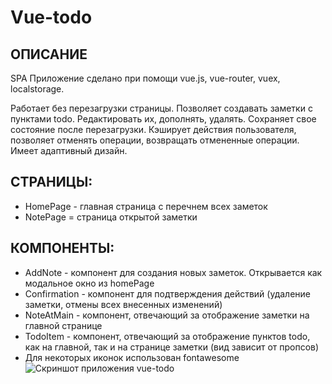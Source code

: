 # Vue-todo

## ОПИСАНИЕ
SPA Приложение сделано при помощи vue.js, vue-router, vuex, localstorage.

Работает без перезагрузки страницы. Позволяет создавать заметки с пунктами todo. 
Редактировать их, дополнять, удалять. Сохраняет свое состояние после перезагрузки. 
Кэширует действия пользователя, позволяет отменять операции, возвращать отмененные операции. 
Имеет адаптивный дизайн.

## СТРАНИЦЫ:
* HomePage - главная страница с перечнем всех заметок
* NotePage = страница открытой заметки

## КОМПОНЕНТЫ:
* AddNote - компонент для создания новых заметок. Открывается как модальное окно из homePage
* Confirmation - компонент для подтверждения действий (удаление заметки, отмены всех внесенных изменений)
* NoteAtMain - компонент, отвечающий за отображение заметки на главной странице
* TodoItem - компонент, отвечающий за отображение пунктов todo, как на главной, так и на странице заметки (вид зависит от пропсов)
* Для некоторых иконок использован fontawesome
![Скриншот приложения vue-todo](https://plsk.site/img/vue-todo.jpg)



